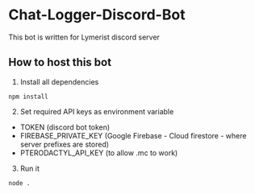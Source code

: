 # Chat-Logger-Discord-Bot
This bot is written for Lymerist discord server

## How to host this bot
1. Install all dependencies
```
npm install
```
2. Set required API keys as environment variable
- TOKEN (discord bot token)
- FIREBASE_PRIVATE_KEY (Google Firebase - Cloud firestore - where server prefixes are stored)
- PTERODACTYL_API_KEY (to allow .mc to work)
3. Run it
```
node .
```
